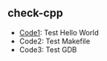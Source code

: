 ## check-cpp
* [Code1](https://github.com/Alok-Ranjan23/check-cpp/blob/main/code1.cpp): Test Hello World
* Code2: Test Makefile
* Code3: Test GDB